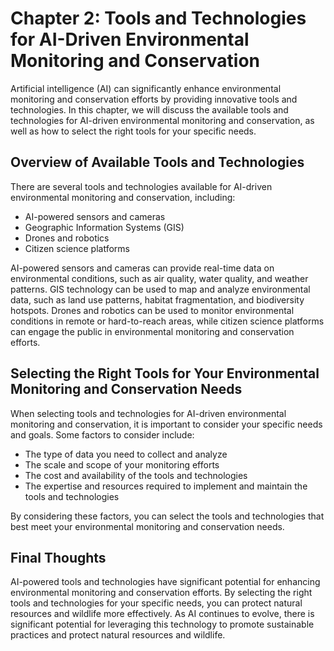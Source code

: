 Chapter 2: Tools and Technologies for AI-Driven Environmental Monitoring and Conservation
=========================================================================================

Artificial intelligence (AI) can significantly enhance environmental monitoring and conservation efforts by providing innovative tools and technologies. In this chapter, we will discuss the available tools and technologies for AI-driven environmental monitoring and conservation, as well as how to select the right tools for your specific needs.

Overview of Available Tools and Technologies
--------------------------------------------

There are several tools and technologies available for AI-driven environmental monitoring and conservation, including:

* AI-powered sensors and cameras
* Geographic Information Systems (GIS)
* Drones and robotics
* Citizen science platforms

AI-powered sensors and cameras can provide real-time data on environmental conditions, such as air quality, water quality, and weather patterns. GIS technology can be used to map and analyze environmental data, such as land use patterns, habitat fragmentation, and biodiversity hotspots. Drones and robotics can be used to monitor environmental conditions in remote or hard-to-reach areas, while citizen science platforms can engage the public in environmental monitoring and conservation efforts.

Selecting the Right Tools for Your Environmental Monitoring and Conservation Needs
----------------------------------------------------------------------------------

When selecting tools and technologies for AI-driven environmental monitoring and conservation, it is important to consider your specific needs and goals. Some factors to consider include:

* The type of data you need to collect and analyze
* The scale and scope of your monitoring efforts
* The cost and availability of the tools and technologies
* The expertise and resources required to implement and maintain the tools and technologies

By considering these factors, you can select the tools and technologies that best meet your environmental monitoring and conservation needs.

Final Thoughts
--------------

AI-powered tools and technologies have significant potential for enhancing environmental monitoring and conservation efforts. By selecting the right tools and technologies for your specific needs, you can protect natural resources and wildlife more effectively. As AI continues to evolve, there is significant potential for leveraging this technology to promote sustainable practices and protect natural resources and wildlife.
